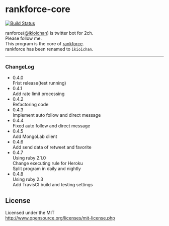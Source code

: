 # rankforce-core
[![Build Status](https://travis-ci.org/rankforce/rankforce-core.svg?branch=master)](https://travis-ci.org/rankforce/rankforce-core)

ranforce([@ikioichan](https://twitter.com/ikioichan)) is twitter bot for 2ch.  
Please follow me.  
This program is the core of [rankforce](https://twitter.com/ikioichan).  
rankforce has been renamed to `ikioichan`.
***

### ChangeLog
* 0.4.0  
  Frist release(test running)
* 0.4.1  
Add rate limit processing
* 0.4.2  
Refactoring code
* 0.4.3  
Implement auto follow and direct message
* 0.4.4  
Fixed auto follow and direct message
* 0.4.5  
Add MongoLab client
* 0.4.6  
Add send data of retweet and favorite
* 0.4.7  
Using ruby 2.1.0  
Change executing rule for Heroku  
Split program in daily and nightly
* 0.4.8  
Using ruby 2.3  
Add TravisCI build and testing settings

## License
Licensed under the MIT  
http://www.opensource.org/licenses/mit-license.php
